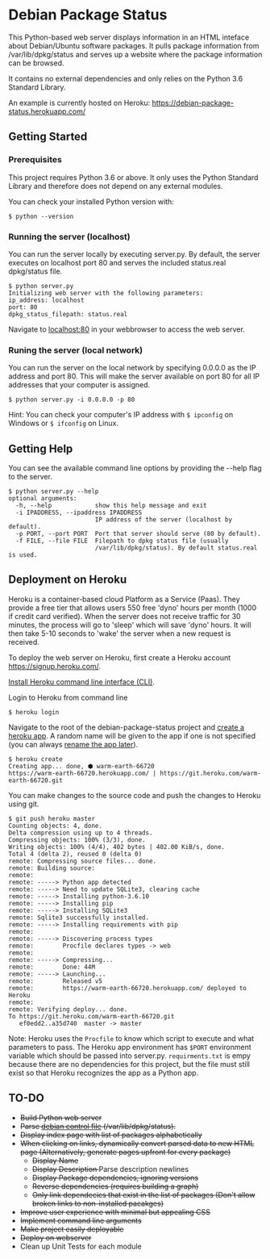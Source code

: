 # Debian Package Status

This Python-based web server displays information in an HTML inteface about 
Debian/Ubuntu software packages.
It pulls package information from /var/lib/dpkg/status and serves up a 
website where the package information can be browsed.

It contains no external dependencies and only relies on the Python 3.6 Standard Library.

An example is currently hosted on Heroku: https://debian-package-status.herokuapp.com/

## Getting Started

### Prerequisites
This project requires Python 3.6 or above. It only uses the Python Standard Library and therefore does not depend on any external modules.

You can check your installed Python version with:
```
$ python --version
```

### Running the server (localhost)
You can run the server locally by executing server.py. By default, the server executes on localhost port 80 and serves the included status.real dpkg/status file.
```
$ python server.py
Initializing web server with the following parameters:
ip_address: localhost
port: 80
dpkg_status_filepath: status.real
```
Navigate to [localhost:80](http://localhost:80) in your webbrowser to access the web server.

### Runing the server (local network)

You can run the server on the local network by specifying 0.0.0.0 as the IP address and port 80. This will make the server available on port 80 for all IP addresses that your computer is assigned.
```
$ python server.py -i 0.0.0.0 -p 80
```

Hint: You can check your computer's IP address with ```$ ipconfig``` on Windows or ```$ ifconfig``` on Linux.

## Getting Help
You can see the available command line options by providing the --help flag to the server.
```
$ python server.py --help
optional arguments:
  -h, --help            show this help message and exit
  -i IPADDRESS, --ipaddress IPADDRESS
                        IP address of the server (localhost by default).
  -p PORT, --port PORT  Port that server should serve (80 by default).
  -f FILE, --file FILE  Filepath to dpkg status file (usually
                        /var/lib/dpkg/status). By default status.real is used.
```

## Deployment on Heroku
Heroku is a container-based cloud Platform as a Service (Paas). They provide a free tier that allows users 550 free 'dyno' hours per month (1000 if credit card verified). When the server does not receive traffic for 30 minutes, the process will go to 'sleep' which will save 'dyno' hours. It will then take 5-10 seconds to 'wake' the server when a new request is received.

To deploy the web server on Heroku, first create a Heroku account https://signup.heroku.com/.

[Install Heroku command line interface (CLI)](https://devcenter.heroku.com/articles/heroku-cli#download-and-install]).

Login to Heroku from command line
```
$ heroku login
```

Navigate to the root of the debian-package-status project and [create a heroku app](https://devcenter.heroku.com/articles/creating-apps). A random name will be given to the app if one is not specified (you can always [rename the app later](https://devcenter.heroku.com/articles/renaming-apps)).
```
$ heroku create
Creating app... done, ⬢ warm-earth-66720
https://warm-earth-66720.herokuapp.com/ | https://git.heroku.com/warm-earth-66720.git
```

You can make changes to the source code and push the changes to Heroku using git.
```
$ git push heroku master
Counting objects: 4, done.
Delta compression using up to 4 threads.
Compressing objects: 100% (3/3), done.
Writing objects: 100% (4/4), 402 bytes | 402.00 KiB/s, done.
Total 4 (delta 2), reused 0 (delta 0)
remote: Compressing source files... done.
remote: Building source:
remote:
remote: -----> Python app detected
remote: -----> Need to update SQLite3, clearing cache
remote: -----> Installing python-3.6.10
remote: -----> Installing pip
remote: -----> Installing SQLite3
remote: Sqlite3 successfully installed.
remote: -----> Installing requirements with pip
remote:
remote: -----> Discovering process types
remote:        Procfile declares types -> web
remote:
remote: -----> Compressing...
remote:        Done: 44M
remote: -----> Launching...
remote:        Released v5
remote:        https://warm-earth-66720.herokuapp.com/ deployed to Heroku
remote:
remote: Verifying deploy... done.
To https://git.heroku.com/warm-earth-66720.git
   ef0edd2..a35d740  master -> master
```

Note: Heroku uses the ```Procfile``` to know which script to execute and what parameters to pass. The Heroku app environment has ```$PORT``` environment variable which should be passed into server.py. ```requirments.txt``` is empy because there are no dependencies for this project, but the file must still exist so that Heroku recognizes the app as a Python app.


## TO-DO

* <strike> Build Python web server </strike>
* <strike> Parse [debian control file](https://www.debian.org/doc/debian-policy/ch-controlfields.html) (/var/lib/dpkg/status). </strike>
* <strike> Display index page with list of packages alphabetically </strike>
* <strike> When clicking on links, dynamically convert parsed data to new HTML page (Alternatively, generate pages upfront for every package) </strike>
    * <strike> Display Name </strike>
    * <strike> Display Description </strike> Parse description newlines
    * <strike> Display Package dependencies, ignoring versions </strike>
    * <strike> Reverse dependencies (requires building a graph) </strike>
    * <strike> Only link dependecies that exist in the list of packages (Don't allow broken links to non-installed pacakges) </strike>
* <strike> Improve user experience with minimal but appealing CSS </strike>
* <strike> Implement command line arguments </strike>
* <strike> Make project easily deployable </strike>
* <strike> Deploy on webserver </strike>
* Clean up Unit Tests for each module
